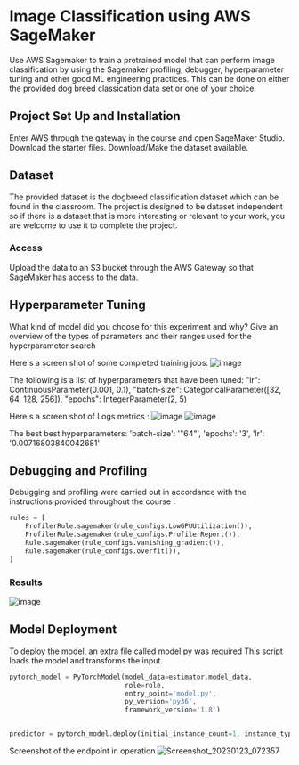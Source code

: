 # Image Classification using AWS SageMaker

Use AWS Sagemaker to train a pretrained model that can perform image classification by using the Sagemaker profiling, debugger, hyperparameter tuning and other good ML engineering practices. This can be done on either the provided dog breed classication data set or one of your choice.

## Project Set Up and Installation
Enter AWS through the gateway in the course and open SageMaker Studio. 
Download the starter files.
Download/Make the dataset available. 

## Dataset
The provided dataset is the dogbreed classification dataset which can be found in the classroom.
The project is designed to be dataset independent so if there is a dataset that is more interesting or relevant to your work, you are welcome to use it to complete the project.

### Access
Upload the data to an S3 bucket through the AWS Gateway so that SageMaker has access to the data. 

## Hyperparameter Tuning
What kind of model did you choose for this experiment and why? Give an overview of the types of parameters and their ranges used for the hyperparameter search

Here's a screen shot of some completed training jobs:
![image](https://user-images.githubusercontent.com/107134115/213970240-86da24c0-b160-47af-9a17-88d277883173.png)

The following is a list of hyperparameters that have been tuned:
"lr": ContinuousParameter(0.001, 0.1),
"batch-size": CategoricalParameter([32, 64, 128, 256]),
"epochs": IntegerParameter(2, 5)

Here's a screen shot of Logs metrics :
![image](https://user-images.githubusercontent.com/107134115/213970682-57dc328c-9981-4316-b389-57a4bde1c60a.png)
![image](https://user-images.githubusercontent.com/107134115/213970704-25447ae4-188e-40e7-8888-ffc48de375c4.png)

The best best hyperparameters:
'batch-size': '"64"',
'epochs': '3',
'lr': '0.00716803840042681'

## Debugging and Profiling
Debugging and profiling were carried out in accordance with the instructions provided throughout the course :
```python
rules = [
    ProfilerRule.sagemaker(rule_configs.LowGPUUtilization()),
    ProfilerRule.sagemaker(rule_configs.ProfilerReport()),
    Rule.sagemaker(rule_configs.vanishing_gradient()),
    Rule.sagemaker(rule_configs.overfit()),
]
```

### Results
![image](https://user-images.githubusercontent.com/107134115/214050037-cf64097b-a741-4b16-8ee8-db9c86a00d8b.png)




## Model Deployment
To deploy the model, an extra file called model.py was required
This script loads the model and transforms the input.
```python
pytorch_model = PyTorchModel(model_data=estimator.model_data, 
                             role=role, 
                             entry_point='model.py', 
                             py_version='py36',
                             framework_version='1.8')


predictor = pytorch_model.deploy(initial_instance_count=1, instance_type='ml.m5.xlarge')
```
Screenshot of the endpoint in operation
![Screenshot_20230123_072357](https://user-images.githubusercontent.com/107134115/214050510-50f04561-6242-4b8e-93f8-500a00183d33.png)

